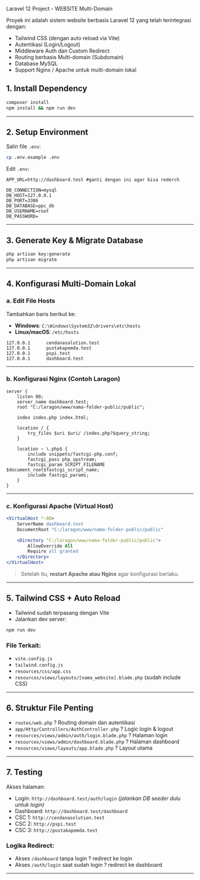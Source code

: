 



Laravel 12 Project - WEBSITE Multi-Domain

Proyek ini adalah sistem website berbasis Laravel 12 yang telah terintegrasi dengan:

- Tailwind CSS (dengan auto reload via Vite)
- Autentikasi (Login/Logout)
- Middleware Auth dan Custom Redirect
- Routing berbasis Multi-domain (Subdomain)
- Database MySQL
- Support Nginx / Apache untuk multi-domain lokal


## 1. Install Dependency

```bash
composer install
npm install && npm run dev
````

---

## 2. Setup Environment

Salin file `.env`:

```bash
cp .env.example .env
```

Edit `.env`:

```env
APP_URL=http://dashboard.test #ganti dengan ini agar bisa rederch

DB_CONNECTION=mysql
DB_HOST=127.0.0.1
DB_PORT=3306
DB_DATABASE=ppc_db
DB_USERNAME=root
DB_PASSWORD=
```

---

## 3. Generate Key & Migrate Database

```bash
php artisan key:generate
php artisan migrate
```

---

## 4. Konfigurasi Multi-Domain Lokal

### a. Edit File Hosts

Tambahkan baris berikut ke:

* **Windows**: `C:\Windows\System32\drivers\etc\hosts`
* **Linux/macOS**: `/etc/hosts`

```text
127.0.0.1      cendanasolution.test
127.0.0.1      pustakapemda.test
127.0.0.1      pspi.test
127.0.0.1      dashboard.test
```

---

### b. Konfigurasi Nginx (Contoh Laragon)

```nginx
server {
    listen 80;
    server_name dashboard.test;
    root "C:/laragon/www/nama-folder-public/public";

    index index.php index.html;

    location / {
        try_files $uri $uri/ /index.php?$query_string;
    }

    location ~ \.php$ {
        include snippets/fastcgi-php.conf;
        fastcgi_pass php_upstream;
        fastcgi_param SCRIPT_FILENAME $document_root$fastcgi_script_name;
        include fastcgi_params;
    }
}
```

---

### c. Konfigurasi Apache (Virtual Host)

```apache
<VirtualHost *:80>
    ServerName dashboard.test
    DocumentRoot "C:/laragon/www/nama-folder-public/public"

    <Directory "C:/laragon/www/nama-folder-public/public">
        AllowOverride All
        Require all granted
    </Directory>
</VirtualHost>
```

> Setelah itu, **restart Apache atau Nginx** agar konfigurasi berlaku.

---

## 5. Tailwind CSS + Auto Reload

* Tailwind sudah terpasang dengan Vite
* Jalankan dev server:

```bash
npm run dev
```

### File Terkait:

* `vite.config.js`
* `tailwind.config.js`
* `resources/css/app.css`
* `resources/views/layouts/[nama_website].blade.php` (sudah include CSS)

---

## 6. Struktur File Penting

* `routes/web.php` ? Routing domain dan autentikasi
* `app/Http/Controllers/AuthController.php` ? Logic login & logout
* `resources/views/admin/auth/login.blade.php` ? Halaman login
* `resources/views/admin/dashboard.blade.php` ? Halaman dashboard
* `resources/views/layouts/app.blade.php` ? Layout utama

---

## 7. Testing

Akses halaman:

* Login: `http://dashboard.test/auth/login`
  *(jalankan DB seeder dulu untuk login)*
* Dashboard: `http://dashboard.test/dashboard`
* CSC 1: `http://cendanasolution.test`
* CSC 2: `http://pspi.test`
* CSC 3: `http://pustakapemda.test`

### Logika Redirect:

* Akses `/dashboard` tanpa login ? redirect ke login
* Akses `/auth/login` saat sudah login ? redirect ke dashboard

---


